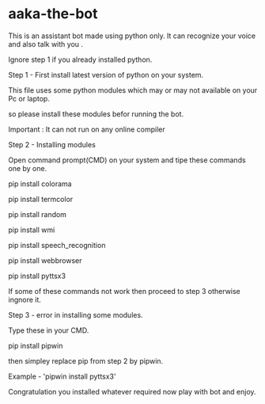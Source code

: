 # aaka-the-bot
This is an assistant bot made using python only. It can recognize your voice and also talk with you .

Ignore step 1  if you already installed python.

Step 1 - First install latest version of python on your system.

This file uses some python modules which may or may not available on your Pc or laptop.

so please install these modules befor running the bot.

Important : It can not run on any online compiler

Step 2 - Installing modules

Open command prompt(CMD) on your system and tipe these commands one by one.

pip install colorama

pip install termcolor

pip install random

pip install wmi

pip install speech_recognition

pip install webbrowser

pip install pyttsx3

If some of these commands not work then proceed to step 3 otherwise ingnore it.

Step 3 - error in installing some modules.

Type these in your CMD.

pip install pipwin

then simpley replace pip from step 2 by pipwin. 

Example - 'pipwin install pyttsx3'

Congratulation you installed whatever required now play with bot and enjoy.
